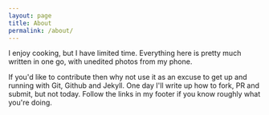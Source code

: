 ```yaml
---
layout: page
title: About
permalink: /about/
---
```


I enjoy cooking, but I have limited time.  Everything here is pretty much written in one go, with unedited photos from my phone.

If you'd like to contribute then why not use it as an excuse to get up and running with Git, Github and Jekyll.  One day I'll write up how to fork, PR and submit, but not today.  Follow the links in my footer if you know roughly what you're doing.
